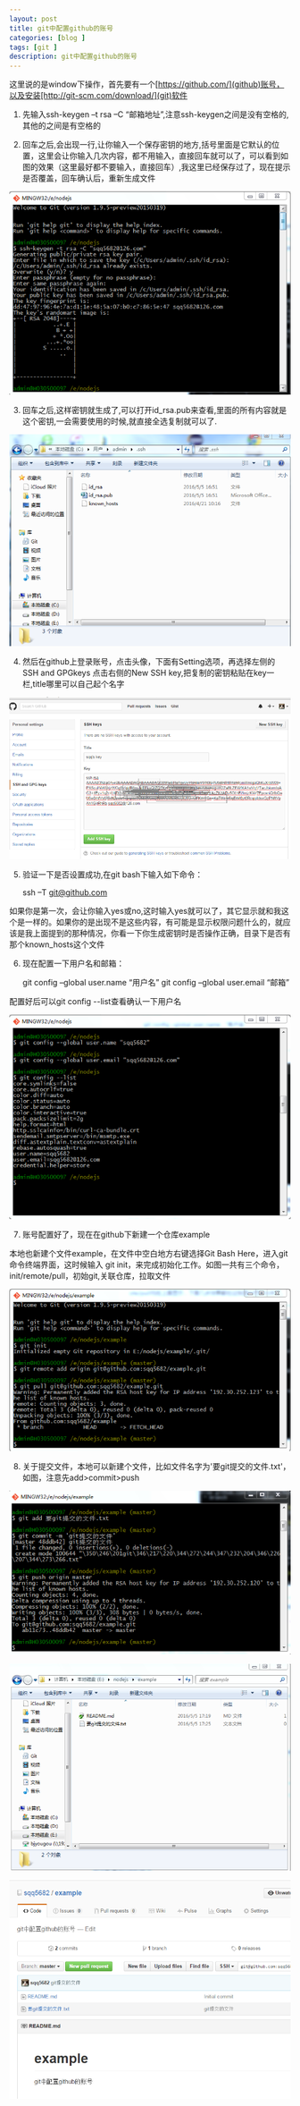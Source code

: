 ```yaml
---
layout: post
title: git中配置github的账号
categories: [blog ]
tags: [git ]
description: git中配置github的账号
---
```


这里说的是window下操作，首先要有一个[https://github.com/](github)账号，以及安装[http://git-scm.com/download/](git)软件

1. 先输入ssh-keygen –t rsa –C “邮箱地址”,注意ssh-keygen之间是没有空格的,其他的之间是有空格的

2. 回车之后,会出现一行,让你输入一个保存密钥的地方,括号里面是它默认的位置，这里会让你输入几次内容，都不用输入，直接回车就可以了，可以看到如图的效果（这里最好都不要输入，直接回车）,我这里已经保存过了，现在提示是否覆盖，回车确认后，重新生成文件

![](../img/uploads/2016/05/1.bmp)

3. 回车之后,这样密钥就生成了,可以打开id_rsa.pub来查看,里面的所有内容就是这个密钥,一会需要使用的时候,就直接全选复制就可以了.

![](../img/uploads/2016/05/2.bmp)

4. 然后在github上登录账号，点击头像，下面有Setting选项，再选择左侧的SSH and GPGkeys  点击右侧的New SSH key,把复制的密钥粘贴在key一栏,title哪里可以自己起个名字

![](../img/uploads/2016/05/3.bmp)

5. 验证一下是否设置成功,在git bash下输入如下命令：

	ssh –T git@github.com

如果你是第一次，会让你输入yes或no,这时输入yes就可以了，其它显示就和我这个是一样的。如果你的是出现不是这些内容，有可能是显示权限问题什么的，就应该是我上面提到的那种情况，你看一下你生成密钥时是否操作正确，目录下是否有那个known_hosts这个文件


6. 现在配置一下用户名和邮箱：

	git config –global user.name “用户名”
	git config –global user.email “邮箱”


配置好后可以git config --list查看确认一下用户名

![](../img/uploads/2016/05/4.bmp)

7. 账号配置好了，现在在github下新建一个仓库example

本地也新建个文件example，在文件中空白地方右键选择Git Bash Here，进入git命令终端界面，这时候输入 git init，来完成初始化工作。如图一共有三个命令，init/remote/pull，初始git,关联仓库，拉取文件

![](../img/uploads/2016/05/5.bmp)

8. 关于提交文件，本地可以新建个文件，比如文件名字为'要git提交的文件.txt'，如图，注意先add>commit>push

![](../img/uploads/2016/05/6.bmp)

![](../img/uploads/2016/05/7.bmp)

![](../img/uploads/2016/05/8.bmp)





